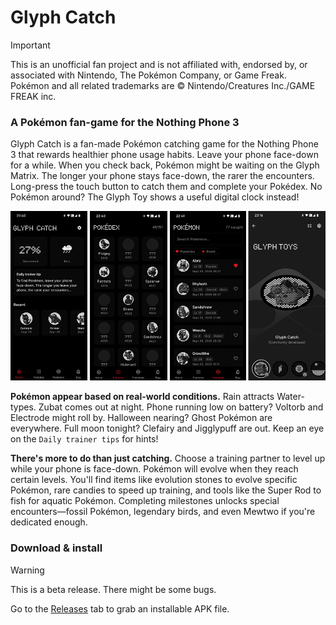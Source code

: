# Glyph Catch

> [!IMPORTANT]
> This is an unofficial fan project and is not affiliated with, endorsed by, or associated with Nintendo, The Pokémon Company, or Game Freak. Pokémon and all related trademarks are © Nintendo/Creatures Inc./GAME FREAK inc.

### A Pokémon fan-game for the Nothing Phone 3

Glyph Catch is a fan-made Pokémon catching game for the Nothing Phone 3 that rewards healthier phone usage habits. Leave your phone face-down for a while. When you check back, Pokémon might be waiting on the Glyph Matrix. The longer your phone stays face-down, the rarer the encounters. Long-press the touch button to catch them and complete your Pokédex. No Pokémon around? The Glyph Toy shows a useful digital clock instead!

![Screenshots: home screen, Pokédex screen, caught Pokémon screen, Glyph Toy screen](/visual.png)

**Pokémon appear based on real-world conditions.** Rain attracts Water-types. Zubat comes out at night. Phone running low on battery? Voltorb and Electrode might roll by. Halloween nearing? Ghost Pokémon are everywhere. Full moon tonight? Clefairy and Jigglypuff are out. Keep an eye on the `Daily trainer tips` for hints!

**There's more to do than just catching.** Choose a training partner to level up while your phone is face-down. Pokémon will evolve when they reach certain levels. You'll find items like evolution stones to evolve specific Pokémon, rare candies to speed up training, and tools like the Super Rod to fish for aquatic Pokémon. Completing milestones unlocks special encounters—fossil Pokémon, legendary birds, and even Mewtwo if you're dedicated enough.

### Download & install

> [!WARNING]
> This is a beta release. There might be some bugs.

Go to the [Releases](https://github.com/equalparts/glyph-catch/releases) tab to grab an installable APK file.
